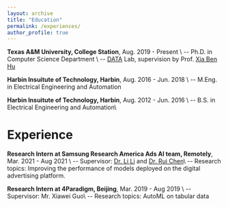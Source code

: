 ```yaml
---
layout: archive
title: "Education"
permalink: /experiences/
author_profile: true
---
```


**Texas A&M University, College Station**, Aug. 2019 - Present \\
-- Ph.D. in Computer Science Department \\
-- [DATA](http://people.tamu.edu/~guangzhou92/Data_Lab/) Lab, supervision by Prof. [Xia Ben Hu](https://people.engr.tamu.edu/xiahu/index.html)

**Harbin Insuitute of Technology, Harbin**, Aug. 2016 - Jun. 2018 \\
-- M.Eng. in Electrical Engineering and Automation

**Harbin Insuitute of Technology, Harbin**, Aug. 2012 - Jun. 2016 \\
-- B.S. in Electrical Engineering and Automation\\
<br />

Experience
=====
**Research Intern at Samsung Research America Ads AI team, Remotely**, Mar. 2021 - Aug 2021 \\
-- Supervisor: [Dr. Li Li](https://scholar.google.com/citations?user=FPcI7HkAAAAJ&hl=en) and [Dr. Rui Chen](https://scholar.google.com/citations?user=ngVttWUAAAAJ&hl=en)\\
-- Research topics: Improving the performance of models deployed on the digital advertising platform.

**Research Intern at 4Paradigm, Beijing**, Mar. 2019 - Aug 2019 \\
-- Supervisor: Mr. Xiawei Guo\\
-- Research topics: AutoML on tabular data
